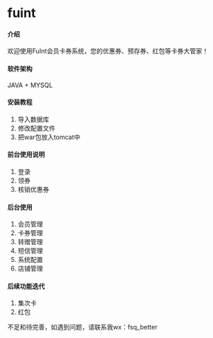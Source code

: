 # fuint

#### 介绍
欢迎使用FuInt会员卡券系统，您的优惠券、预存券、红包等卡券大管家！ 

#### 软件架构
JAVA + MYSQL


#### 安装教程

1.  导入数据库
2.  修改配置文件
3.  把war包放入tomcat中

#### 前台使用说明

1.  登录
2.  领券
3.  核销优惠券

#### 后台使用
1.  会员管理
2.  卡券管理
3.  转赠管理
4.  短信管理
5.  系统配置
6.  店铺管理


#### 后续功能迭代

1.  集次卡
2.  红包

不足和待完善，如遇到问题，请联系我wx：fsq_better